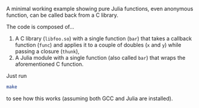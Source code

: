 A minimal working example showing pure Julia functions, even anonymous function, can be called back from a C library.

The code is composed of...

1. A C library (`libfoo.so`) with a single function (`bar`) that takes a callback function (`func`) and applies it to a couple of doubles (`x` and `y`) while passing a closure (`thunk`),
1. A Julia module with a single function (also called `bar`) that wraps the aforementioned C function.

Just run 
```bash
make
```
to see how this works (assuming both GCC and Julia are installed).

